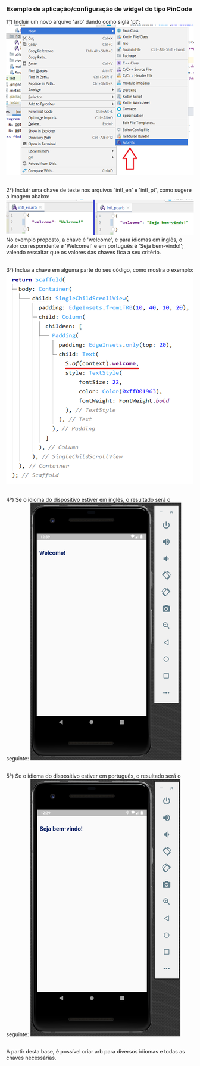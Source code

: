 ### Exemplo de aplicação/configuração de widget do tipo PinCode

1°) Incluir um novo arquivo 'arb' dando como sigla 'pt':
![](https://github.com/SabrinaKaren/flutter-helper/blob/master/internationalization/assets/05_add_arb.png)
##
2°) Incluir uma chave de teste nos arquivos 'intl_en' e 'intl_pt', como sugere a imagem abaixo:
![](https://github.com/SabrinaKaren/flutter-helper/blob/master/internationalization/assets/06_chave_exemplo.png)
No exemplo proposto, a chave é 'welcome', e para idiomas em inglês, o valor correspondente é 'Welcome!' e em português é 'Seja bem-vindo!'; valendo ressaltar que os valores das chaves fica a seu critério.
##
3°) Inclua a chave em alguma parte do seu código, como mostra o exemplo:
![](https://github.com/SabrinaKaren/flutter-helper/blob/master/internationalization/assets/07_usando_chave.png)
##
4º) Se o idioma do dispositivo estiver em inglês, o resultado será o seguinte:
![](https://github.com/SabrinaKaren/flutter-helper/blob/master/internationalization/assets/08_resultado_en.png)
##
5º) Se o idioma do dispositivo estiver em português, o resultado será o seguinte:
![](https://github.com/SabrinaKaren/flutter-helper/blob/master/internationalization/assets/09_resultado_pt.png)
##
A partir desta base, é possível criar arb para diversos idiomas e todas as chaves necessárias.
